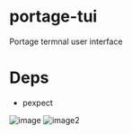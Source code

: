 # portage-tui
Portage termnal user interface

# Deps
* pexpect

![image](http://i.imgur.com/4TRAIfk.jpg)
![image2](http://i.imgur.com/j7cEdqA.jpg)

